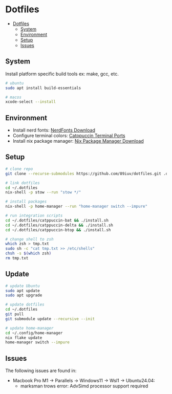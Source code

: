 # Dotfiles

<!--toc:start-->
- [Dotfiles](#dotfiles)
  - [System](#system)
  - [Environment](#environment)
  - [Setup](#setup)
  - [Issues](#issues)
<!--toc:end-->

## System

Install platform specific build tools ex: make, gcc, etc.

```sh
# ubuntu
sudo apt install build-essentials
```

```sh
# macos
xcode-select --install
```

## Environment

- Install nerd fonts: [NerdFonts Download](https://www.nerdfonts.com/font-downloads)
- Configure terminal colors: [Catppuccin Terminal Ports](https://catppuccin.com/ports/?q=terminal)
- Install nix package manager: [Nix Package Manager Download](https://nixos.org/download)

## Setup

```sh
# clone repo
git clone --recurse-submodules https://github.com/89iuv/dotfiles.git .dotfiles
```

```sh
# link dotfiles
cd ~/.dotfiles
nix-shell -p stow --run "stow */"
```

```sh
# install packages
nix-shell -p home-manager --run "home-manager switch --impure"
```

```sh
# run integration scripts
cd ~/.dotfiles/catppuccin-bat && ./install.sh
cd ~/.dotfiles/catppuccin-delta && ./install.sh
cd ~/.dotfiles/catppuccin-btop && ./install.sh
```

```sh
# change shell to zsh
which zsh > tmp.txt
sudo sh -c "cat tmp.txt >> /etc/shells"
chsh -s $(which zsh)
rm tmp.txt
```

## Update

```sh
# update Ubuntu
sudo apt update
sudo apt upgrade
```

```sh
# update dotfiles
cd ~/.dotfiles
git pull
git submodule update --recursive --init
```

```sh
# update home-manager
cd ~/.config/home-manager
nix flake update
home-manager switch --impure
```

## Issues

The following issues are found in:

- Macbook Pro M1 -> Parallels -> Windows11 -> Wsl1 -> Ubuntu24.04:
  - marksman trows error: AdvSimd processor support required
